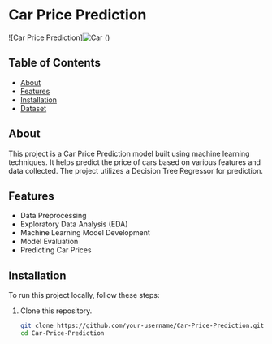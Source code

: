 # Car Price Prediction

![Car Price Prediction]![Car](https://github.com/Pranav0009/CarPricePredictionModel/assets/93175823/17c0549f-68c3-421e-b1c6-6e288d556707)
()

## Table of Contents
- [About](#about)
- [Features](#features)
- [Installation](#installation)
- [Dataset](#dataset)

## About
This project is a Car Price Prediction model built using machine learning techniques. It helps predict the price of cars based on various features and data collected. The project utilizes a Decision Tree Regressor for prediction.

## Features
- Data Preprocessing
- Exploratory Data Analysis (EDA)
- Machine Learning Model Development
- Model Evaluation
- Predicting Car Prices

## Installation
To run this project locally, follow these steps:

1. Clone this repository.
   ```bash
   git clone https://github.com/your-username/Car-Price-Prediction.git
   cd Car-Price-Prediction
